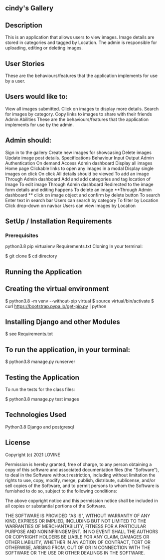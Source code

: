 ## cindy's Gallery



## Description
This is an application that allows users to view images. Image details are stored in categories and tagged by Location. The admin is responsible for uploading, editing or deleting images.

## User Stories
These are the behaviours/features that the application implements for use by a user.

## Users would like to:

View all images submitted.
Click on images to display more details.
Search for images by category.
Copy links to images to share with their friends
Admin Abilities
These are the behaviours/features that the application implements for use by the admin.

## Admin should:

Sign in to the gallery
Create new images for showcasing
Delete images
Update image post details.
Specifications
Behaviour	Input	Output
Admin Authentication	On demand	Access Admin dashboard
Display all images	Home page	Clickable links to open any images in a modal
Display single images on click	On click	All details should be viewed
To add an image	Through Admin dashboard	Add and add categories and tag location of Image
To edit image	Through Admin dashboard	Redirected to the image form details and editing happens
To delete an image	**Through Admin dashboard **	click on image object and confirm by delete button
To search	Enter text in search bar	Users can search by category
To filter by Location	Click drop-down on navbar	Users can view images by Location

## SetUp / Installation Requirements

### Prerequisites
python3.8
pip
virtualenv
Requirements.txt
Cloning
In your terminal:

  $ git clone 
  $ cd directory
## Running the Application

## Creating the virtual environment

  $ python3.8 -m venv --without-pip virtual
  $ source virtual/bin/activate
  $ curl https://bootstrap.pypa.io/get-pip.py | python

## Installing Django and other Modules

  $ see Requirements.txt
## To run the application, in your terminal:

  $ python3.8 manage.py runserver


## Testing the Application
To run the tests for the class files:

  $ python3.8 manage.py test images

## Technologies Used

Python3.8
Django and postgresql

## License
Copyright (c) 2021 LOVINE

Permission is hereby granted, free of charge, to any person obtaining a copy of this software and associated documentation files (the "Software"), to deal in the Software without restriction, including without limitation the rights to use, copy, modify, merge, publish, distribute, sublicense, and/or sell copies of the Software, and to permit persons to whom the Software is furnished to do so, subject to the following conditions:

The above copyright notice and this permission notice shall be included in all copies or substantial portions of the Software.

THE SOFTWARE IS PROVIDED "AS IS", WITHOUT WARRANTY OF ANY KIND, EXPRESS OR IMPLIED, INCLUDING BUT NOT LIMITED TO THE WARRANTIES OF MERCHANTABILITY, FITNESS FOR A PARTICULAR PURPOSE AND NONINFRINGEMENT. IN NO EVENT SHALL THE AUTHORS OR COPYRIGHT HOLDERS BE LIABLE FOR ANY CLAIM, DAMAGES OR OTHER LIABILITY, WHETHER IN AN ACTION OF CONTRACT, TORT OR OTHERWISE, ARISING FROM, OUT OF OR IN CONNECTION WITH THE SOFTWARE OR THE USE OR OTHER DEALINGS IN THE SOFTWARE.

